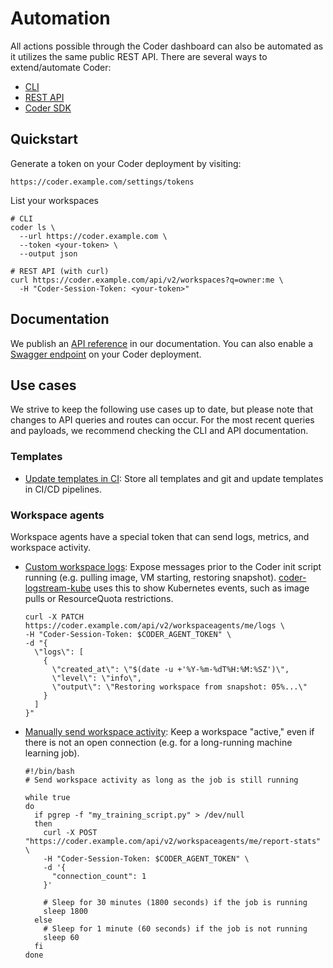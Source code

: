 # Automation

All actions possible through the Coder dashboard can also be automated as it
utilizes the same public REST API. There are several ways to extend/automate
Coder:

- [CLI](../cli.md)
- [REST API](../api/)
- [Coder SDK](https://pkg.go.dev/github.com/coder/coder/v2/codersdk)

## Quickstart

Generate a token on your Coder deployment by visiting:

```shell
https://coder.example.com/settings/tokens
```

List your workspaces

```shell
# CLI
coder ls \
  --url https://coder.example.com \
  --token <your-token> \
  --output json

# REST API (with curl)
curl https://coder.example.com/api/v2/workspaces?q=owner:me \
  -H "Coder-Session-Token: <your-token>"
```

## Documentation

We publish an [API reference](../api/index.md) in our documentation. You can
also enable a [Swagger endpoint](../reference/cli/server.md#--swagger-enable) on your
Coder deployment.

## Use cases

We strive to keep the following use cases up to date, but please note that
changes to API queries and routes can occur. For the most recent queries and
payloads, we recommend checking the CLI and API documentation.

### Templates

- [Update templates in CI](../templates/change-management.md): Store all
  templates and git and update templates in CI/CD pipelines.

### Workspace agents

Workspace agents have a special token that can send logs, metrics, and workspace
activity.

- [Custom workspace logs](../api/agents.md#patch-workspace-agent-logs): Expose
  messages prior to the Coder init script running (e.g. pulling image, VM
  starting, restoring snapshot).
  [coder-logstream-kube](https://github.com/coder/coder-logstream-kube) uses
  this to show Kubernetes events, such as image pulls or ResourceQuota
  restrictions.

  ```shell
  curl -X PATCH https://coder.example.com/api/v2/workspaceagents/me/logs \
  -H "Coder-Session-Token: $CODER_AGENT_TOKEN" \
  -d "{
    \"logs\": [
      {
        \"created_at\": \"$(date -u +'%Y-%m-%dT%H:%M:%SZ')\",
        \"level\": \"info\",
        \"output\": \"Restoring workspace from snapshot: 05%...\"
      }
    ]
  }"
  ```

- [Manually send workspace activity](../api/agents.md#submit-workspace-agent-stats):
  Keep a workspace "active," even if there is not an open connection (e.g. for a
  long-running machine learning job).

  ```shell
  #!/bin/bash
  # Send workspace activity as long as the job is still running

  while true
  do
    if pgrep -f "my_training_script.py" > /dev/null
    then
      curl -X POST "https://coder.example.com/api/v2/workspaceagents/me/report-stats" \
      -H "Coder-Session-Token: $CODER_AGENT_TOKEN" \
      -d '{
        "connection_count": 1
      }'

      # Sleep for 30 minutes (1800 seconds) if the job is running
      sleep 1800
    else
      # Sleep for 1 minute (60 seconds) if the job is not running
      sleep 60
    fi
  done
  ```
